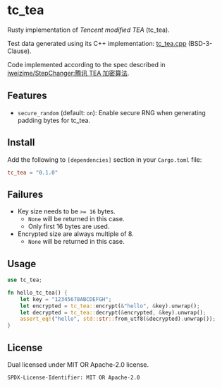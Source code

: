 # tc_tea

Rusty implementation of _Tencent modified TEA_ (tc_tea).

Test data generated using its C++ implementation: [tc_tea.cpp][tc_tea_cpp] (BSD-3-Clause).

Code implemented according to the spec described in
[iweizime/StepChanger:腾讯 TEA 加密算法][tc_tea_spec].

## Features

* `secure_random` (default: `on`): Enable secure RNG when generating padding bytes for tc_tea.

## Install

Add the following to `[dependencies]` section in your `Cargo.toml` file:

```toml
tc_tea = "0.1.0"
```

## Failures

* Key size needs to be `>= 16` bytes.
  * `None` will be returned in this case.
  * Only first 16 bytes are used.
* Encrypted size are always multiple of 8.
  * `None` will be returned in this case.

## Usage

```rust
use tc_tea;

fn hello_tc_tea() {
    let key = "12345678ABCDEFGH";
    let encrypted = tc_tea::encrypt(&"hello", &key).unwrap();
    let decrypted = tc_tea::decrypt(&encrypted, &key).unwrap();
    assert_eq!("hello", std::str::from_utf8(&decrypted).unwrap());
}
```

## License

Dual licensed under MIT OR Apache-2.0 license.

`SPDX-License-Identifier: MIT OR Apache-2.0`

[tc_tea_cpp]: https://github.com/TarsCloud/TarsCpp/blob/a6d5ed8/util/src/tc_tea.cpp
[tc_tea_spec]: https://github.com/iweizime/StepChanger/wiki/%E8%85%BE%E8%AE%AFTEA%E5%8A%A0%E5%AF%86%E7%AE%97%E6%B3%95
